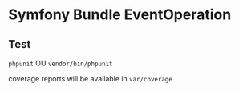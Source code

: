 # Symfony Bundle EventOperation

## Test

`phpunit` OU `vendor/bin/phpunit`

coverage reports will be available in `var/coverage`
